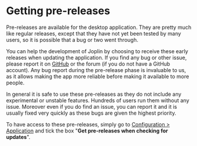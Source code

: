 # Getting pre-releases

Pre-releases are available for the desktop application. They are pretty much like regular releases, except that they have not yet been tested by many users, so it is possible that a bug or two went through.

You can help the development of Joplin by choosing to receive these early releases when updating the application. If you find any bug or other issue, please report it on [GitHub](https://github.com/laurent22/joplin/issues) or the forum (if you do not have a GitHub account). Any bug report during the pre-release phase is invaluable to us, as it allows making the app more reliable before making it available to more people.

In general it is safe to use these pre-releases as they do not include any experimental or unstable features. Hundreds of users run them without any issue. Moreover even if you do find an issue, you can report it and it is usually fixed very quickly as these bugs are given the highest priority.

To have access to these pre-releases, simply go to [Configuration &gt; Application](https://github.com/laurent22/joplin/blob/dev/readme/apps/config_screen.md) and tick the box "**Get pre-releases when checking for updates**".
